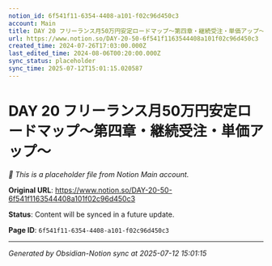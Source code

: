 ```yaml
---
notion_id: 6f541f11-6354-4408-a101-f02c96d450c3
account: Main
title: DAY 20 フリーランス月50万円安定ロードマップ〜第四章・継続受注・単価アップ〜
url: https://www.notion.so/DAY-20-50-6f541f1163544408a101f02c96d450c3
created_time: 2024-07-26T17:03:00.000Z
last_edited_time: 2024-08-06T00:20:00.000Z
sync_status: placeholder
sync_time: 2025-07-12T15:01:15.020587
---
```


# DAY 20 フリーランス月50万円安定ロードマップ〜第四章・継続受注・単価アップ〜

*🔄 This is a placeholder file from Notion Main account.*

**Original URL**: https://www.notion.so/DAY-20-50-6f541f1163544408a101f02c96d450c3

**Status**: Content will be synced in a future update.

**Page ID**: `6f541f11-6354-4408-a101-f02c96d450c3`

---

*Generated by Obsidian-Notion sync at 2025-07-12 15:01:15*
